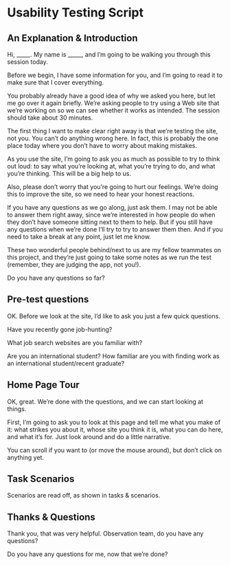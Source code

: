 # Usability Testing Script

## An Explanation & Introduction

Hi, _____. My name is _____, and I’m going to be walking you through this session today.

Before we begin, I have some information for you, and I’m going to read it to make sure that I cover everything.

You probably already have a good idea of why we asked you here, but let me go over it again briefly. We’re asking people to try using a Web site that we’re working on so we can see whether it works as intended. The session should take about 30 minutes. 

The first thing I want to make clear right away is that we’re testing the site, not you. You can’t do anything wrong here. In fact, this is probably the one place today where you don’t have to worry about making mistakes.

As you use the site, I’m going to ask you as much as possible to try to think out loud: to say what you’re looking at, what you’re trying to do, and what you’re thinking. This will be a big help to us.

Also, please don’t worry that you’re going to hurt our feelings. We’re doing this to improve the site, so we need to hear your honest reactions.

If you have any questions as we go along, just ask them. I may not be able to answer them right away, since we’re interested in how people do when they don’t have someone sitting next to them to help. But if you still have any questions when we’re done I’ll try to try to answer them then. And if you need to take a break at any point, just let me know.

These two wonderful people behind/next to us are my fellow teammates on this project, and they’re just going to take some notes as we run the test (remember, they are judging the app, not you!).

Do you have any questions so far?

## Pre-test questions 

OK. Before we look at the site, I’d like to ask you just a few quick questions.

Have you recently gone job-hunting?

What job search websites are you familiar with? 

Are you an international student? How familiar are you with finding work as an international student/recent graduate?

## Home Page Tour

OK, great. We’re done with the questions, and we can start looking at things.

First, I’m going to ask you to look at this page and tell me what you make of it: what strikes you about it, whose site you think it is, what you can do here, and what it’s for. Just look around and do a little narrative.

You can scroll if you want to (or move the mouse around), but don’t click on anything yet.

## Task Scenarios

Scenarios are read off, as shown in tasks & scenarios.

## Thanks & Questions

Thank you, that was very helpful. Observation team, do you have any questions?

Do you have any questions for me, now that we’re done?
